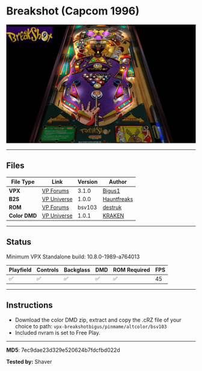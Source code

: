 # Breakshot (Capcom 1996)

![Table Preview](../../images/vpx-breakshotbigus-preview.jpg)

---

## Files
| File Type | Link | Version | Author | 
|-----------|--------|----------|--------------|
| **VPX** | [VP Forums](https://www.vpforums.org/index.php?app=downloads&showfile=14361) | 3.1.0 | [Bigus1](https://www.vpforums.org/index.php?showuser=107629) |
| **B2S** | [VP Universe](https://vpuniverse.com/files/file/20472-breakshot-capcom-1996-b2s-full-dmd/) | 1.0.0 | [Hauntfreaks](https://vpuniverse.com/profile/5216-hauntfreaks/) |
| **ROM** | [VP Forums](https://www.vpforums.org/index.php?app=downloads&showfile=142) | bsv103 | [destruk](https://www.vpforums.org/index.php?showuser=5) |
| **Color DMD** | [VP Universe](https://vpuniverse.com/files/file/20470-breakshot-serum-colorization/) | 1.0.1 | [KRAKEN](https://vpuniverse.com/profile/35517-kraken/) |

---

## Status 
Minimum VPX Standalone build: 10.8.0-1989-a764013

| Playfield | Controls | Backglass | DMD | ROM Required | FPS | 
|-----------|----------|-----------|-----|--------------|-----|
| :white_check_mark: | :white_check_mark: | :white_check_mark: | :white_check_mark: | :white_check_mark: | 45 |

---

## Instructions

- Download the color DMD zip, extract and copy the .cRZ file of your choice to path: `vpx-breakshotbigus/pinmame/altcolor/bsv103`
- Included nvram is set to Free Play.

---

**MD5**: 7ec9dae23d329e520624b7fdcfbd022d

**Tested by:** Shaver
